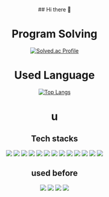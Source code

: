 <div align=center>
## Hi there 👋





<h1>Program Solving</h1>

[![Solved.ac Profile](http://mazassumnida.wtf/api/generate_badge?boj=dmseordl)](https://solved.ac/dmseordl)<br/>






<h1>Used Language</h1>

[![Top Langs](https://github-readme-stats.vercel.app/api/top-langs/?username=MeteoRiver&layout=compact)](https://github.com/MetoeRiver/github-readme-stats)

<h1>u</h1>
<h2>Tech stacks</h2>
 <img src="https://img.shields.io/badge/JAVA-744E3B?style=for-the-badge"/>
 <img src="https://img.shields.io/badge/React-20232A?style=for-the-badge&logo=react&logoColor=61DAFB"/>
 <img src="https://img.shields.io/badge/Spring-6DB33F?style=for-the-badge&logo=spring&logoColor=white"/>
 <img src="https://img.shields.io/badge/springboot-6DB33F?style=for-the-badge&logo=springboot&logoColor=white">
 <img src="https://img.shields.io/badge/springsecurity-6DB33F?style=for-the-badge&logo=springsecurity&logoColor=white">
 <img src="https://img.shields.io/badge/spring data JPA-6DB33F?style=for-the-badge">
 <img src="https://img.shields.io/badge/MyBatis-000000?style=for-the-badge">

 <img src="https://img.shields.io/badge/mysql-4479A1?style=for-the-badge&logo=mysql&logoColor=white">
 <img src="https://img.shields.io/badge/redis-FF4438?style=for-the-badge&logo=redis&logoColor=white">
 <img src="https://img.shields.io/badge/mongodb-47A248?style=for-the-badge&logo=mongodb&logoColor=white">
 <img src="https://img.shields.io/badge/jenkins-D24939?style=for-the-badge&logo=jenkins&logoColor=white">
 <img src="https://img.shields.io/badge/docker-2496ED?style=for-the-badge&logo=docker&logoColor=white">
 <img src="https://img.shields.io/badge/navercloud-03C75A?style=for-the-badge&logo=naver&logoColor=white">

 
<h2>used before</h2>
 <img src="https://img.shields.io/badge/C-A8B9CC?style=flat&logo=C&logoColor=white"/>
 <img src="https://img.shields.io/badge/Android-34A853?style=flat&logo=Android&logoColor=white"/>
 <img src="https://img.shields.io/badge/php-777BB4?style=flat&logo=php&logoColor=white"/>
 <img src="https://img.shields.io/badge/MySQL-4479A1?style=flat&logo=MySQL&logoColor=white"/>

</div>


<!--
**MeteoRiver/MeteoRiver** is a ✨ _special_ ✨ repository because its `README.md` (this file) appears on your GitHub profile.

Here are some ideas to get you started:

- 🔭 I’m currently working on ...
- 🌱 I’m currently learning ...
- 👯 I’m looking to collaborate on ...
- 🤔 I’m looking for help with ...
- 💬 Ask me about ...
- 📫 How to reach me: ...
- 😄 Pronouns: ...
- ⚡ Fun fact: ...
-->
